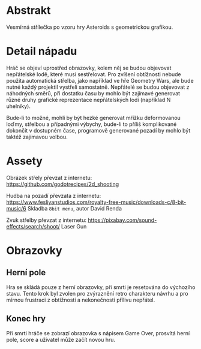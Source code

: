 # Abstrakt

Vesmírná střílečka po vzoru hry Asteroids s geometrickou grafikou.

# Detail nápadu

Hráč se objeví uprostřed obrazovky, kolem něj se budou objevovat nepřátelské
lodě, které musí sestřelovat. Pro zvíšení obtížnosti nebude použita automatická
střelba, jako například ve hře Geometry Wars, ale bude nutné každý projektil
vystřeli samostatně. Nepřátelé se budou objevovat z náhodných směrů, při
dostatku času by mohlo být zajímavé generovat různé druhy grafické reprezentace
nepřátelských lodí (například N uhelníky).

Bude-li to možné, mohli by být hezké generovat mřížku deformovanou loďmy,
střelbou a případnými výbychy, bude-li to příliš komplikované dokončit v dostupném
čase, programově generované pozadí by mohlo být taktéž zajímavou volbou.

# Assety

Obrázek střely převzat z internetu:
https://github.com/godotrecipes/2d_shooting

Hudba na pozadí převzata z internetu:
https://www.fesliyanstudios.com/royalty-free-music/downloads-c/8-bit-music/6
Skladba `8bit menu`, autor David Renda

Zvuk střelby převzat z internetu:
https://pixabay.com/sound-effects/search/shoot/
Laser Gun

# Obrazovky

## Herní pole

Hra se skládá pouze z herní obrazovky, při smrti je resetována do výchozího
stavu. Tento krok byl zvolen pro zvýraznění retro charakteru návrhu a pro
mírnou frustraci z obtížnosti a nekonečnosti přílivu nepřátel.

## Konec hry

Při smrti hráče se zobrazí obrazovka s nápisem Game Over, prosvítá herní
pole, score a uživatel může začít novou hru.
